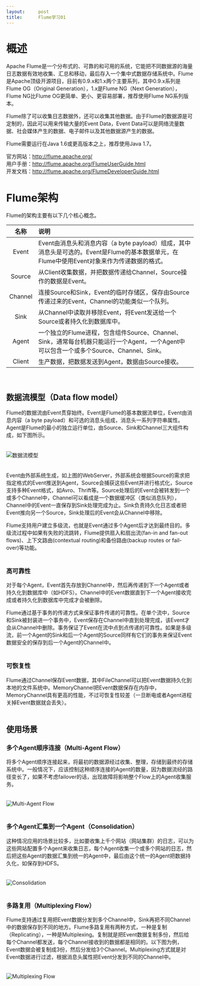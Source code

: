 ```yaml
---
layout:     post
title:      Flume学习01
---
```

<div id="article_content" class="article_content clearfix csdn-tracking-statistics" data-pid="blog" data-mod="popu_307" data-dsm="post">
								            <div id="content_views" class="markdown_views prism-atom-one-dark">
							<!-- flowchart 箭头图标 勿删 -->
							<svg xmlns="http://www.w3.org/2000/svg" style="display: none;"><path stroke-linecap="round" d="M5,0 0,2.5 5,5z" id="raphael-marker-block" style="-webkit-tap-highlight-color: rgba(0, 0, 0, 0);"></path></svg>
							<h1 id="概述">概述</h1>

<p>Apache Flume是一个分布式的、可靠的和可用的系统，它能把不同数据源的海量日志数据有效地收集、汇总和移动，最后存入一个集中式数据存储系统中。Flume是Apache顶级开源项目，目前有0.9.x和1.x两个主要系列，其中0.9.x系列是Flume OG（Original Generation），1.x是Flume NG（Next Generation），Flume NG比Flume OG更简单、更小、更容易部署，推荐使用Flume NG系列版本。</p>

<p>Flume除了可以收集日志数据外，还可以收集其他数据。由于Flume的数据源是可定制的，因此可以用来传输大量的Event Data，Event Data可以是网络流量数据、社会媒体产生的数据、电子邮件以及其他数据源产生的数据。</p>

<p>Flume需要运行在Java 1.6或更高版本之上，推荐使用Java 1.7。</p>

<p>官方网站：<a href="http://flume.apache.org/" rel="nofollow">http://flume.apache.org/</a> <br>
用户手册：<a href="http://flume.apache.org/FlumeUserGuide.html" rel="nofollow">http://flume.apache.org/FlumeUserGuide.html</a> <br>
开发文档：<a href="http://flume.apache.org/FlumeUserGuide.html" rel="nofollow">http://flume.apache.org/FlumeDeveloperGuide.html</a></p>

<h1 id="flume架构">Flume架构</h1>

<p>Flume的架构主要有以下几个核心概念。</p>

<table>
<thead>
<tr>
  <th align="center">名称</th>
  <th align="left">说明</th>
</tr>
</thead>
<tbody><tr>
  <td align="center">Event</td>
  <td align="left">Event由消息头和消息内容（a byte payload）组成，其中消息头是可选的。Event是Flume的基本数据单元，在Flume中使用Event对象来作为传递数据的格式。</td>
</tr>
<tr>
  <td align="center">Source</td>
  <td align="left">从Client收集数据，并把数据传递给Channel，Source操作的数据是Event。</td>
</tr>
<tr>
  <td align="center">Channel</td>
  <td align="left">连接Source和Sink，Event的临时存储区，保存由Source传递过来的Event，Channel的功能类似一个队列。</td>
</tr>
<tr>
  <td align="center">Sink</td>
  <td align="left">从Channel中读取并移除Event，将Event发送给一个Source或者持久化到数据库中。</td>
</tr>
<tr>
  <td align="center">Agent</td>
  <td align="left">一个独立的Flume进程，包含组件Source、Channel、Sink，通常每台机器只能运行一个Agent，一个Agent中可以包含一个或多个Source、Channel、Sink。</td>
</tr>
<tr>
  <td align="center">Client</td>
  <td align="left">生产数据，把数据发送到Agent，数据由Source接收。</td>
</tr>
</tbody></table>


<p><br></p>

<h2 id="数据流模型data-flow-model">数据流模型（Data flow model）</h2>

<p>Flume的数据流由Event贯穿始终。Event是Flume的基本数据流单位，Event由消息内容（a byte payload）和可选的消息头组成，消息头一系列字符串属性。Agent是Flume的最小的独立运行单位，由Source、Sink和Channel三大组件构成，如下图所示。 <br>
<br> <br>
<img src="https://img-blog.csdn.net/20151013175555110" alt="数据流模型" title=""> <br>
<br> <br>
Event由外部系统生成，如上图的WebServer，外部系统会根据Source的需求把指定格式的Event推送到Agent，Source会捕获这些Event并进行格式化，Source支持多种Event格式，如Avro、Thrift等。Source处理后的Event会被转发到一个或多个Channel中，Channel可以看成是一个数据缓冲区（类似消息队列），Channel中的Event一直保存到Sink处理完成为止。Sink负责持久化日志或者把Event推向另一个Source，Sink处理后的Event会从Channel中移除。</p>

<p>Flume支持用户建立多级流，也就是Event通过多个Agent后才达到最终目的。多级流过程中如果有失败的流跳转，Flume提供扇入和扇出流(fan-in and fan-out flows)、上下文路由(contextual routing)和备份路由(backup routes or fail-over)等功能。 <br>
<br></p>

<h3 id="高可靠性">高可靠性</h3>

<p>对于每个Agent，Event首先存放到Channel中，然后再传递到下一个Agent或者持久化到数据库中（如HDFS）。Channel中的Event数据直到下一个Agent接收完成或者持久化到数据库中完成才会被删除。</p>

<p>Flume通过基于事务的传递方式来保证事件传递的可靠性。在单个流中，Source和Sink被封装进一个事务中，Event保存在Channel中直到处理完成，该Event才会从Channel中删除。事务保证了Event在流中点到点传递的可靠性。如果是多级流，前一个Agent的Sink和后一个Agent的Source同样有它们的事务来保证Event数据安全的保存到后一个Agent的Channel中。 <br>
<br></p>

<h3 id="可恢复性">可恢复性</h3>

<p>Flume通过Channel保存Event数据，其中FileChannel可以把Event数据持久化到本地的文件系统中。MemoryChannel把Event数据保存在内存中，MemoryChannel具有更高的性能，不过可恢复性较差（一旦断电或者Agent进程关掉Event数据就会丢失）。 <br>
<br></p>



<h2 id="使用场景">使用场景</h2>



<h3 id="多个agent顺序连接multi-agent-flow">多个Agent顺序连接（Multi-Agent Flow）</h3>

<p>将多个Agent顺序连接起来，将最初的数据源经过收集、整理，存储到最终的存储系统中。一般情况下，应该控制这种顺序连接的Agent的数量，因为数据流经的路径变长了，如果不考虑failover的话，出现故障将影响整个Flow上的Agent收集服务。 <br>
<br> <br>
<img src="https://img-blog.csdn.net/20151013175724257" alt="Multi-Agent Flow" title=""> <br>
<br></p>

<h3 id="多个agent汇集到一个agentconsolidation">多个Agent汇集到一个Agent（Consolidation）</h3>

<p>这种情况应用的场景比较多，比如要收集上千个网站（网站集群）的日志，可以为这些网站配置多个Agent来收集日志，每个Agent收集一个或多个网站的日志，然后把这些Agent的数据汇集到统一的Agent中，最后由这个统一的Agent把数据持久化，如保存到HDFS。 <br>
<br> <br>
<img src="https://img-blog.csdn.net/20151013175806856" alt="Consolidation" title=""> <br>
<br></p>

<h3 id="多路复用multiplexing-flow">多路复用（Multiplexing Flow）</h3>

<p>Flume支持通过复用把Event数据分发到多个Channel中，Sink再把不同Channel中的数据保存到不同的地方。Flume多路复用有两种方式，一种是复制（Replicating），一种是Multiplexing。复制就是把Event数据复制多份，然后给每个Channel都发送，每个Channel接收到的数据都是相同的。以下图为例，Event数据会被复制成3份，然后分发给3个Channel。Multiplexing方式就是对Event数据进行过滤，根据消息头属性把Event分发到不同的Channel中。 <br>
<br> <br>
<img src="https://img-blog.csdn.net/20151013175846275" alt="Multiplexing Flow" title=""></p>            </div>
						<link href="https://csdnimg.cn/release/phoenix/mdeditor/markdown_views-9e5741c4b9.css" rel="stylesheet">
                </div>